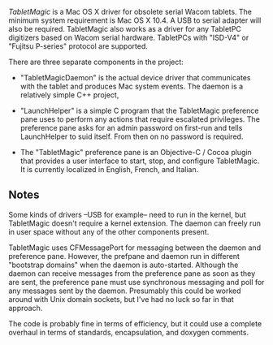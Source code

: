 _TabletMagic_ is a Mac OS X driver for obsolete serial Wacom tablets. The minimum system requirement is Mac OS X 10.4. A USB to serial adapter will also be required. TabletMagic also works as a driver for any TabletPC digitizers based on Wacom serial hardware. TabletPCs with "ISD-V4" or "Fujitsu P-series" protocol are supported.

There are three separate components in the project:

- "TabletMagicDaemon" is the actual device driver that communicates with the tablet and produces Mac system events. The daemon is a relatively simple C++ project,

- "LaunchHelper" is a simple C program that the TabletMagic preference pane uses to perform any actions that require escalated privileges. The preference pane asks for an admin password on first-run and tells LaunchHelper to suid itself. From then on no password is required.

- The "TabletMagic" preference pane is an Objective-C / Cocoa plugin that provides a user interface to start, stop, and configure TabletMagic. It is currently localized in English, French, and Italian.

Notes
-----

Some kinds of drivers –USB for example– need to run in the kernel, but TabletMagic doesn't require a kernel extension. The daemon can freely run in user space without any of the other components present.

TabletMagic uses CFMessagePort for messaging between the daemon and preference pane. However, the prefpane and daemon run in different "bootstrap domains" when the daemon is auto-started. Although the daemon can receive messages from the preference pane as soon as they are sent, the preference pane must use synchronous messaging and poll for any messages sent by the daemon. Presumably this could be worked around with Unix domain sockets, but I've had no luck so far in that approach.

The code is probably fine in terms of efficiency, but it could use a complete overhaul in terms of standards, encapsulation, and doxygen comments.
